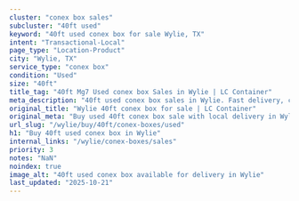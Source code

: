 ```yaml
---
cluster: "conex box sales"
subcluster: "40ft used"
keyword: "40ft used conex box for sale Wylie, TX"
intent: "Transactional-Local"
page_type: "Location-Product"
city: "Wylie, TX"
service_type: "conex box"
condition: "Used"
size: "40ft"
title_tag: "40ft Mg7 Used conex box Sales in Wylie | LC Container"
meta_description: "40ft used conex box sales in Wylie. Fast delivery, competitive pricing. Serving conex boxes area. Quote ID: 3P6. Call (214) 524-4168 for your free quote today."
original_title: "Wylie 40ft conex box for sale | LC Container"
original_meta: "Buy used 40ft conex box sale with local delivery in Wylie, TX. LC Container — local Since 2003. Request a fast quote today."
url_slug: "/wylie/buy/40ft/conex-boxes/used"
h1: "Buy 40ft used conex box in Wylie"
internal_links: "/wylie/conex-boxes/sales"
priority: 3
notes: "NaN"
noindex: true
image_alt: "40ft used conex box available for delivery in Wylie"
last_updated: "2025-10-21"
---
```


<!-- TODO: Add unique city/inventory copy, images, and internal links here. -->
